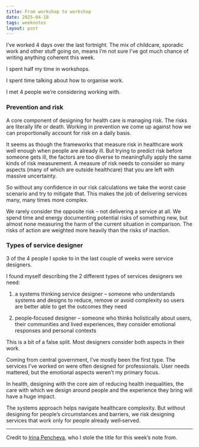 ```yaml
---
title: From workshop to workshop
date: 2025-04-18
tags: weeknotes
layout: post
---
```


I’ve worked 4 days over the last fortnight. The mix of childcare, sporadic work and other stuff going on, means I’m not sure I’ve got much chance of writing anything coherent this week.

I spent half my time in workshops.

I spent time talking about how to organise work.

I met 4 people we’re considering working with.

### Prevention and risk

A core component of designing for health care is managing risk. The risks are literally life or death. Working in prevention we come up against how we can proportionally account for risk on a daily basis.

It seems as though the frameworks that measure risk in healthcare work well enough when people are already ill. But trying to predict risk before someone gets ill, the factors are too diverse to meaningfully apply the same kinds of risk measurement. A measure of risk needs to consider so many aspects (many of which are outside healthcare) that you are left with massive uncertainty.

So without any confidence in our risk calculations we take the worst case scenario and try to mitigate that. This makes the job of delivering services many, many times more complex.

We rarely consider the opposite risk – not delivering a service at all. We spend time and energy documenting potential risks of something new, but almost none measuring the harm of the current situation in comparison. The risks of action are weighted more heavily than the risks of inaction.

### Types of service designer

3 of the 4 people I spoke to in the last couple of weeks were service designers.

I found myself describing the 2 different types of services designers we need:

1. a systems thinking service designer – someone who understands systems and designs to reduce, remove or avoid complexity so users are better able to get the outcomes they need

2. people‑focused designer – someone who thinks holistically about users, their communities and lived experiences, they consider emotional responses and personal contexts

This is a bit of a false split. Most designers consider both aspects in their work.

Coming from central government, I’ve mostly been the first type. The services I’ve worked on were often designed for professionals. User needs mattered, but the emotional aspects weren’t my primary focus.

In health, designing with the core aim of reducing health inequalities, the care with which we design around people and the experience they bring will have a huge impact.

The systems approach helps navigate healthcare complexity. But without designing for people’s circumstances and barriers, we risk designing services that work only for people already well‑served.

---

Credit to [Irina Pencheva](https://www.linkedin.com/in/irina-pencheva-2b431825/), who I stole the title for this week’s note from.
